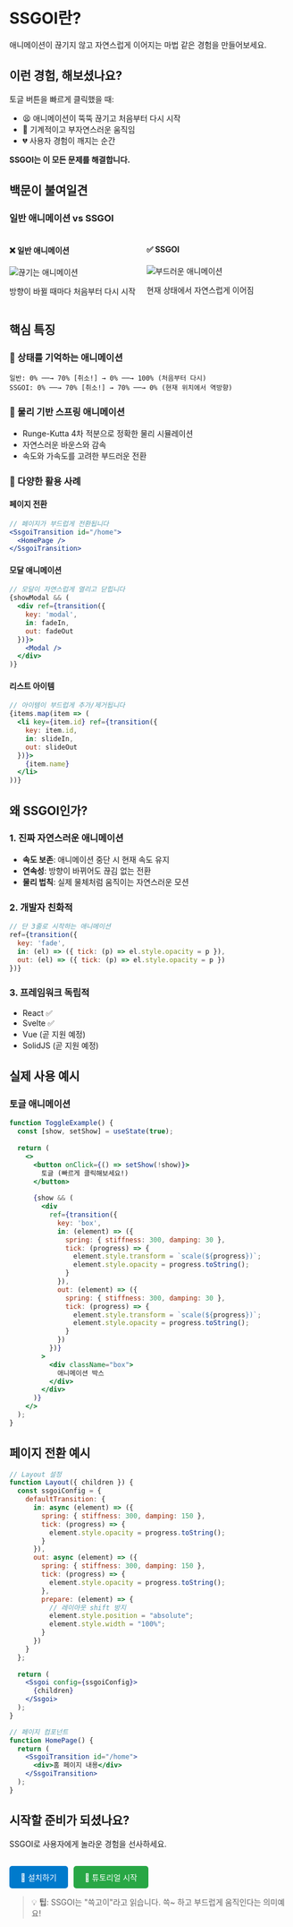 # SSGOI란?

애니메이션이 끊기지 않고 자연스럽게 이어지는 마법 같은 경험을 만들어보세요.

## 이런 경험, 해보셨나요?

토글 버튼을 빠르게 클릭했을 때:
- 😫 애니메이션이 뚝뚝 끊기고 처음부터 다시 시작
- 🤖 기계적이고 부자연스러운 움직임
- 💔 사용자 경험이 깨지는 순간

**SSGOI는 이 모든 문제를 해결합니다.**

## 백문이 불여일견

### 일반 애니메이션 vs SSGOI

<div style="display: flex; gap: 20px;">
  <div>
    <h4>❌ 일반 애니메이션</h4>
    <img src="/demos/normal-animation.gif" alt="끊기는 애니메이션" />
    <p>방향이 바뀔 때마다 처음부터 다시 시작</p>
  </div>
  <div>
    <h4>✅ SSGOI</h4>
    <img src="/demos/ssgoi-animation.gif" alt="부드러운 애니메이션" />
    <p>현재 상태에서 자연스럽게 이어짐</p>
  </div>
</div>

## 핵심 특징

### 🎯 상태를 기억하는 애니메이션
```
일반: 0% ──→ 70% [취소!] → 0% ──→ 100% (처음부터 다시)
SSGOI: 0% ──→ 70% [취소!] → 70% ──→ 0% (현재 위치에서 역방향)
```

### 🌊 물리 기반 스프링 애니메이션
- Runge-Kutta 4차 적분으로 정확한 물리 시뮬레이션
- 자연스러운 바운스와 감속
- 속도와 가속도를 고려한 부드러운 전환

### 🎨 다양한 활용 사례

#### 페이지 전환
```jsx
// 페이지가 부드럽게 전환됩니다
<SsgoiTransition id="/home">
  <HomePage />
</SsgoiTransition>
```

#### 모달 애니메이션
```jsx
// 모달이 자연스럽게 열리고 닫힙니다
{showModal && (
  <div ref={transition({
    key: 'modal',
    in: fadeIn,
    out: fadeOut
  })}>
    <Modal />
  </div>
)}
```

#### 리스트 아이템
```jsx
// 아이템이 부드럽게 추가/제거됩니다
{items.map(item => (
  <li key={item.id} ref={transition({
    key: item.id,
    in: slideIn,
    out: slideOut
  })}>
    {item.name}
  </li>
))}
```

## 왜 SSGOI인가?

### 1. 진짜 자연스러운 애니메이션
- **속도 보존**: 애니메이션 중단 시 현재 속도 유지
- **연속성**: 방향이 바뀌어도 끊김 없는 전환
- **물리 법칙**: 실제 물체처럼 움직이는 자연스러운 모션

### 2. 개발자 친화적
```jsx
// 단 3줄로 시작하는 애니메이션
ref={transition({
  key: 'fade',
  in: (el) => ({ tick: (p) => el.style.opacity = p }),
  out: (el) => ({ tick: (p) => el.style.opacity = p })
})}
```

### 3. 프레임워크 독립적
- React ✅
- Svelte ✅
- Vue (곧 지원 예정)
- SolidJS (곧 지원 예정)

## 실제 사용 예시

### 토글 애니메이션
```jsx
function ToggleExample() {
  const [show, setShow] = useState(true);
  
  return (
    <>
      <button onClick={() => setShow(!show)}>
        토글 (빠르게 클릭해보세요!)
      </button>
      
      {show && (
        <div
          ref={transition({
            key: 'box',
            in: (element) => ({
              spring: { stiffness: 300, damping: 30 },
              tick: (progress) => {
                element.style.transform = `scale(${progress})`;
                element.style.opacity = progress.toString();
              }
            }),
            out: (element) => ({
              spring: { stiffness: 300, damping: 30 },
              tick: (progress) => {
                element.style.transform = `scale(${progress})`;
                element.style.opacity = progress.toString();
              }
            })
          })}
        >
          <div className="box">
            애니메이션 박스
          </div>
        </div>
      )}
    </>
  );
}
```

## 페이지 전환 예시

```jsx
// Layout 설정
function Layout({ children }) {
  const ssgoiConfig = {
    defaultTransition: {
      in: async (element) => ({
        spring: { stiffness: 300, damping: 150 },
        tick: (progress) => {
          element.style.opacity = progress.toString();
        }
      }),
      out: async (element) => ({
        spring: { stiffness: 300, damping: 150 },
        tick: (progress) => {
          element.style.opacity = progress.toString();
        },
        prepare: (element) => {
          // 레이아웃 shift 방지
          element.style.position = "absolute";
          element.style.width = "100%";
        }
      })
    }
  };
  
  return (
    <Ssgoi config={ssgoiConfig}>
      {children}
    </Ssgoi>
  );
}

// 페이지 컴포넌트
function HomePage() {
  return (
    <SsgoiTransition id="/home">
      <div>홈 페이지 내용</div>
    </SsgoiTransition>
  );
}
```

## 시작할 준비가 되셨나요?

SSGOI로 사용자에게 놀라운 경험을 선사하세요.

<div style="display: flex; gap: 10px; margin-top: 30px;">
  <a href="./02.설치.md" style="padding: 10px 20px; background: #007acc; color: white; text-decoration: none; border-radius: 5px;">
    🚀 설치하기
  </a>
  <a href="./03.개별요소애니메이션.md" style="padding: 10px 20px; background: #28a745; color: white; text-decoration: none; border-radius: 5px;">
    📖 튜토리얼 시작
  </a>
</div>

> 💡 **팁**: SSGOI는 "쓱고이"라고 읽습니다. 쓱~ 하고 부드럽게 움직인다는 의미예요!